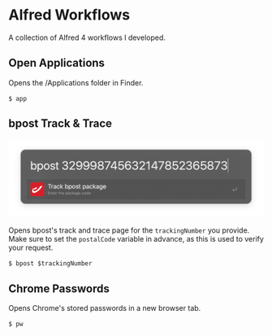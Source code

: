# Alfred Workflows
A collection of Alfred 4 workflows I developed.

## Open Applications
Opens the /Applications folder in Finder.

```shell
$ app
```

## bpost Track & Trace
![bpost Track & Trace](bpost/bpost.png)

Opens bpost's track and trace page for the `trackingNumber` you provide. Make sure to set the `postalCode` variable in advance, as this is used to verify your request.

```shell
$ bpost $trackingNumber
```

## Chrome Passwords
Opens Chrome's stored passwords in a new browser tab.

```shell
$ pw
```
